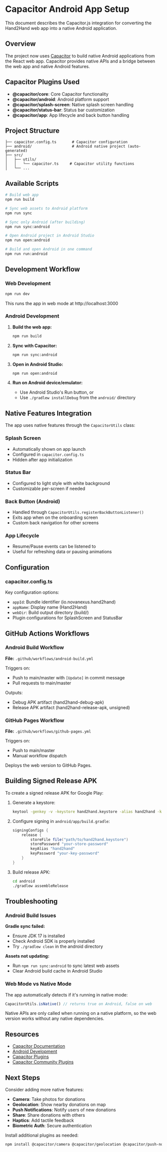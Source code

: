 # Capacitor Android App Setup

This document describes the Capacitor.js integration for converting the Hand2Hand web app into a native Android application.

## Overview

The project now uses [Capacitor](https://capacitorjs.com/) to build native Android applications from the React web app. Capacitor provides native APIs and a bridge between the web app and native Android features.

## Capacitor Plugins Used

- **@capacitor/core**: Core Capacitor functionality
- **@capacitor/android**: Android platform support
- **@capacitor/splash-screen**: Native splash screen handling
- **@capacitor/status-bar**: Status bar customization
- **@capacitor/app**: App lifecycle and back button handling

## Project Structure

```
├── capacitor.config.ts       # Capacitor configuration
├── android/                  # Android native project (auto-generated)
├── src/
│   ├── utils/
│   │   └── capacitor.ts     # Capacitor utility functions
│   └── ...
```

## Available Scripts

```bash
# Build web app
npm run build

# Sync web assets to Android platform
npm run sync

# Sync only Android (after building)
npm run sync:android

# Open Android project in Android Studio
npm run open:android

# Build and open Android in one command
npm run run:android
```

## Development Workflow

### Web Development
```bash
npm run dev
```
This runs the app in web mode at http://localhost:3000

### Android Development

1. **Build the web app:**
   ```bash
   npm run build
   ```

2. **Sync with Capacitor:**
   ```bash
   npm run sync:android
   ```

3. **Open in Android Studio:**
   ```bash
   npm run open:android
   ```

4. **Run on Android device/emulator:**
   - Use Android Studio's Run button, or
   - Use `./gradlew installDebug` from the `android/` directory

## Native Features Integration

The app uses native features through the `CapacitorUtils` class:

### Splash Screen
- Automatically shown on app launch
- Configured in `capacitor.config.ts`
- Hidden after app initialization

### Status Bar
- Configured to light style with white background
- Customizable per-screen if needed

### Back Button (Android)
- Handled through `CapacitorUtils.registerBackButtonListener()`
- Exits app when on the onboarding screen
- Custom back navigation for other screens

### App Lifecycle
- Resume/Pause events can be listened to
- Useful for refreshing data or pausing animations

## Configuration

### capacitor.config.ts

Key configuration options:
- `appId`: Bundle identifier (io.novanexus.hand2hand)
- `appName`: Display name (Hand2Hand)
- `webDir`: Build output directory (build/)
- Plugin configurations for SplashScreen and StatusBar

## GitHub Actions Workflows

### Android Build Workflow
**File:** `.github/workflows/android-build.yml`

Triggers on:
- Push to main/master with `[Update]` in commit message
- Pull requests to main/master

Outputs:
- Debug APK artifact (hand2hand-debug-apk)
- Release APK artifact (hand2hand-release-apk, unsigned)

### GitHub Pages Workflow
**File:** `.github/workflows/github-pages.yml`

Triggers on:
- Push to main/master
- Manual workflow dispatch

Deploys the web version to GitHub Pages.

## Building Signed Release APK

To create a signed release APK for Google Play:

1. Generate a keystore:
   ```bash
   keytool -genkey -v -keystore hand2hand.keystore -alias hand2hand -keyalg RSA -keysize 2048 -validity 10000
   ```

2. Configure signing in `android/app/build.gradle`:
   ```gradle
   signingConfigs {
       release {
           storeFile file("path/to/hand2hand.keystore")
           storePassword "your-store-password"
           keyAlias "hand2hand"
           keyPassword "your-key-password"
       }
   }
   ```

3. Build release APK:
   ```bash
   cd android
   ./gradlew assembleRelease
   ```

## Troubleshooting

### Android Build Issues

**Gradle sync failed:**
- Ensure JDK 17 is installed
- Check Android SDK is properly installed
- Try `./gradlew clean` in the android directory

**Assets not updating:**
- Run `npm run sync:android` to sync latest web assets
- Clear Android build cache in Android Studio

### Web Mode vs Native Mode

The app automatically detects if it's running in native mode:
```typescript
CapacitorUtils.isNative() // returns true on Android, false on web
```

Native APIs are only called when running on a native platform, so the web version works without any native dependencies.

## Resources

- [Capacitor Documentation](https://capacitorjs.com/docs)
- [Android Development](https://capacitorjs.com/docs/android)
- [Capacitor Plugins](https://capacitorjs.com/docs/plugins)
- [Capacitor Community Plugins](https://github.com/capacitor-community)

## Next Steps

Consider adding more native features:
- **Camera**: Take photos for donations
- **Geolocation**: Show nearby donations on map
- **Push Notifications**: Notify users of new donations
- **Share**: Share donations with others
- **Haptics**: Add tactile feedback
- **Biometric Auth**: Secure authentication

Install additional plugins as needed:
```bash
npm install @capacitor/camera @capacitor/geolocation @capacitor/push-notifications
```

